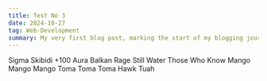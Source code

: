 ```yaml
---
title: Test No 3
date: 2024-10-27
tag: Web-Development
summary: My very first blog post, marking the start of my blogging journey.
---
```


Sigma Skibidi +100 Aura Balkan Rage Still Water Those Who Know Mango Mango Mango Toma Toma Toma Hawk Tuah
